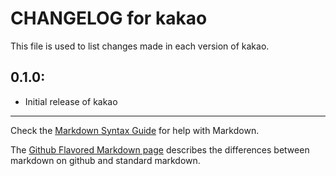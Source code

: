 # CHANGELOG for kakao

This file is used to list changes made in each version of kakao.

## 0.1.0:

* Initial release of kakao

- - -
Check the [Markdown Syntax Guide](http://daringfireball.net/projects/markdown/syntax) for help with Markdown.

The [Github Flavored Markdown page](http://github.github.com/github-flavored-markdown/) describes the differences between markdown on github and standard markdown.
